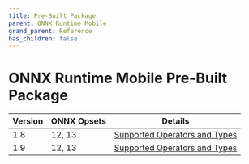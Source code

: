 ```yaml
---
title: Pre-Built Package
parent: ONNX Runtime Mobile
grand_parent: Reference
has_children: false
---
```

# ONNX Runtime Mobile Pre-Built Package

| Version | ONNX Opsets | Details |
|---|---|---|
| 1.8 | 12, 13 | [Supported Operators and Types](./mobile_package_op_type_support_1.8.md) |
| 1.9 | 12, 13 | [Supported Operators and Types](./mobile_package_op_type_support_1.9.md) |
